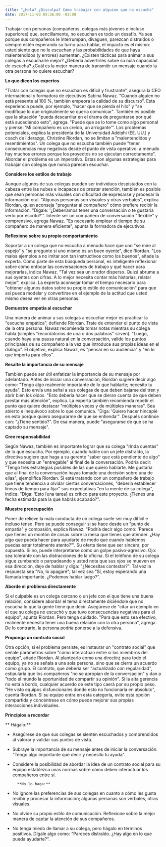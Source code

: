 ```yaml
---
title: "¿Hola? ¿Disculpa? Cómo trabajar con alguien que no escucha"
date: 2017-11-03 09:36:00 -03:00
---
```


Trabajar con personas (compañeros, colegas más jóvenes e incluso superiores) que, sencillamente, no escuchan es todo un desafío. Ya sea porque sus compañeros le interrumpan, divaguen, parezcan distraídos o siempre estén esperando su turno para hablar, el impacto es el mismo: usted siente que no le escuchan y las probabilidades de que haya malentendidos (y errores) aumentan. ¿Existen tácticas para animar a sus colegas a escucharle mejor? ¿Debería advertirles sobre su nula capacidad de escucha? ¿Cuál es la mejor manera de transmitir un mensaje cuando la otra persona no quiere escuchar?

**Lo que dicen los expertos**

"Tratar con colegas que no escuchan es difícil y frustrante", asegura la CEO internacional y formadora de ejecutivos Sabina Nawaz. "Cuando alguien no está presente al 100 %, también empeora la calidad de su discurso". Esta experiencia puede, por ejemplo, "hacer que se pierda el hilo" y "se modifique lo que originalmente se quería comunicar". También es posible que la situación "pueda descarrilar en el drama de preguntarse por qué está sucediendo esto", agrega. "Puede que se lo tome como algo personal y piense: 'Mi compañero es un creído, un arrogante'". Los problemas potenciales, explica la presidenta de la Universidad Adelphi (EE. UU.) y coach de liderazgo, Christine Riordan, no se limitan a "malentendidos y resentimientos". Un colega que no escucha también puede "tener consecuencias muy negativas desde el punto de vista operativo: a menudo hay muchos errores porque los proyectos no se ejecutan correctamente". Abordar el problema es un imperativo. Estas son algunas estrategias para trabajar con colegas que nunca parecen escuchar.

**Considere los estilos de trabajo**

Aunque algunos de sus colegas pueden ser individuos despistados con la cabeza entre las nubes e incapaces de prestar atención, también es posible que sean personas más visuales con dificultad de expresarse y procesar la información oral. "Algunas personas son visuales y otras verbales", explica Riordan, quien aconseja "preguntar al compañero" cómo prefiere recibir la información. "Dígale: '¿Deberíamos tener una conversación o te gustaría verlo por escrito?'". Intente ser un compañero de conversación "flexible" y comprensivo, agrega Nawaz. "Es necesario emplear el tiempo de su compañero de manera eficiente", apunta la formadora de ejecutivos.

**Reflexione sobre su propio comportamiento**

Soportar a un colega que no escucha a menudo hace que uno "se mire al espejo" y "se pregunte si uno mismo es un buen oyente", dice Riordan. "Los malos ejemplos a no imitar son tan instructivos como los buenos", añade la experta. Como parte de esta búsqueda personal, es inteligente reflexionar sobre cómo enfocar las conversaciones de trabajo y qué hacer para mejorarlas, indica Nawaz. "Tal vez sea un orador disperso. Quizá abrume a sus oyentes con cifras. A lo mejor necesita contar más historias, relatar mejor", explica. La experta aconsejar tomar el tiempo necesario para "obtener algunos datos sobre su propio estilo de comunicación" para que así pueda modelar y convertirse en el ejemplo de la actitud que usted mismo desea ver en otras personas.

**Demuestre empatía al escuchar**

Una manera de animar a sus colegas a escuchar mejor es practicar la "escucha empática", defiende Riordan. Trate de entender el punto de vista de la otra persona. Nawaz recomienda tomar notas mientras su colega habla (simples "recordatorios de una o dos palabras" sirven). "Luego, cuando haya una pausa natural en la conversación, valide los puntos principales de su compañero a la vez que introduce sus propias ideas en el diálogo". El objetivo, explica Nawaz, es "pensar en su audiencia" y "en lo que importa para ellos".

**Resalte la importancia de su mensaje**

También puede ser útil enfatizar la importancia de su mensaje por adelantado. Antes de iniciar una conversación, Riordan sugiere decir algo como: "Tengo algo realmente importante de lo que hablarte; necesito tu ayuda". Esto envía una señal a sus colegas de que deben bajarse del tren y abrir bien los oídos. "Esto debería hacer que se dieran cuenta de que deben prestar más atención", explica. La experta también recomienda repetir el punto que quiere destacar "múltiples veces y de múltiples maneras". Sea abierto e inequívoco sobre lo que comunica. "Diga: 'Quiero hacer hincapié en esto porque quiero asegurarme de que se entienda'". Después continúe con: "¿Tiene sentido?". De esa manera, puede "asegurarse de que se ha captado su mensaje".

**Cree responsabilidad**

Según Nawaz, también es importante lograr que su colega "rinda cuentas" de lo que escucha. Por ejemplo, cuando hable con un jefe distraído, la directiva sugiere que haga a su gerente "saber que está pendiente de algo" y que necesita un "entregable" al final de la conversación. Podría decir: "Tengo tres estrategias posibles de las que quiero hablarte. Me gustaría que al final de la conversación hayas tomado una decisión sobre una de ellas", ejemplifica Riordan. Si está tratando con un compañero de trabajo que tiene tendencia a olvidar ciertas conversaciones, "debería establecer líneas de tiempo para fijar" sus expectativas "en la mente de su colega", indica. "Diga: 'Esto \[una tarea\] es crítico para este proyecto. ¿Tienes una fecha estimada para la que habrás acabado?".

**Muestre preocupación**

Poner de relieve la mala conducta de un colega suele ser muy difícil e incluso tenso. Pero se puede conseguir si se hace desde un "punto de empatía" y compasión, explica Nawaz. "Podría decir algo como: 'Parece que tienes un montón de cosas sobre la mesa que tienes que atender. ¿Hay algo que pueda hacer para ayudarte  de modo que cuando hablemos puedas estar totalmente atento?"'. Su oferta tiene que ser sincera, por supuesto. Si no, puede interpretarse como un golpe pasivo-agresivo. Ojo: sea tolerante con las distracciones de la oficina. Si el teléfono de su colega sigue zumbando o parpadeando y usted nota que sus ojos se mueven en esa dirección, deje de hablar y diga: "¿Necesitas contestar?". Tal vez la respuesta sea "No, lo apagaré"; tal vez sea "Sí, estoy esperando una llamada importante. ¿Podemos hablar luego?".

**Aborde el problema directamente**

Si el culpable es un colega cercano o un jefe con el que tiene una buena relación, considere abordar el tema directamente diciéndole que no escucha lo que la gente tiene que decir. Asegúrese de "citar un ejemplo en el que su colega no escuchó y que tuvo consecuencias negativas para el equipo", apunta Riordan. Pero tenga cuidado. "Para que esto sea efectivo, realmente necesita tener una buena relación con la otra persona", agrega. De lo contrario, la persona podría ponerse a la defensiva.

**Proponga un contrato social**

Otra opción, si el problema persiste, es instaurar un "contrato social" que señale parámetros sobre "cómo interactúan entre sí los miembros del equipo", añade Riordan. Al plantearlo como una directirz para todo el equipo, ya no se señala a una sola persona, sino que se cierra un acuerdo como grupo. El contrato, que debería ser "actualizado con regularidad", estipularía que los compañeros "no se apropian de la conversación" y dan a "todo el mundo la oportunidad de compartir su opinión". Si la alta gerencia no está a bordo, cualquier acuerdo de este tipo caerá por su propio peso. "He visto equipos disfuncionales donde esto no funcionaría en absoluto", cuenta Riordan. Si su equipo entra en esta categoría, evite esta opción compartida y concéntrese en cómo puede mejorar sus propias interacciones individuales.

**Principios a recordar**

**        Hágalo:**

* Asegúrese de que sus colegas se sienten escuchados y comprendidos al valorar y validar sus puntos de vista.

* Subraye la importancia de su mensaje antes de iniciar la conversación: "Tengo algo importante que decir y necesito tu ayuda".

* Considere la posibilidad de abordar la idea de un contrato social para su equipo establezca unas normas sobre cómo deben interactuar los compañeros entre sí.

        **No lo haga:**

* No ignore las preferencias de sus colegas en cuanto a cómo les gusta recibir y procesar la información; algunas personas son verbales, otras visuales.

* No olvide su propio estilo de comunicación. Reflexione sobre la mejor manera de captar la atención de sus compañeros.

* No tenga miedo de llamar a su colega, pero hágalo en términos positivos. Dígale algo como: "Pareces distraído. ¿Hay algo en lo que pueda ayudarte?".